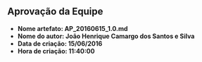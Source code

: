 Aprovação da Equipe
------
* **Nome artefato: AP_20160615_1.0.md**
* **Nome do autor: João Henrique Camargo dos Santos e Silva**
* **Data de criação: 15/06/2016**
* **Hora de criação: 11:40:00**

